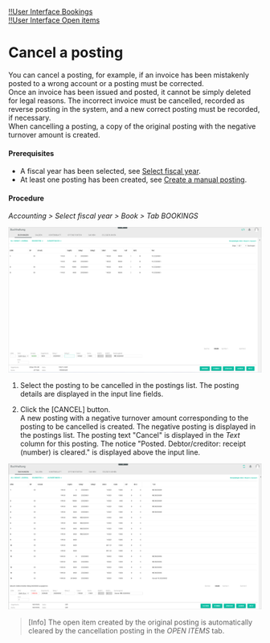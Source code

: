 [!!User Interface Bookings](../UserInterface/01a_Bookings.md)  
[!!User Interface Open items](../UserInterface/01d_OpenItems.md)   


# Cancel a posting

You can cancel a posting, for example, if an invoice has been mistakenly posted to a wrong account or a posting must be corrected.   
Once an invoice has been issued and posted, it cannot be simply deleted for legal reasons. The incorrect invoice must be cancelled, recorded as reverse posting in the system, and a new correct posting must be recorded, if necessary.   
When cancelling a posting, a copy of the original posting with the negative turnover amount is created.

#### Prerequisites

- A fiscal year has been selected, see [Select fiscal year](./01_SelectFiscalYear.md).
- At least one posting has been created, see [Create a manual posting](./04_CreateManualBooking.md).

#### Procedure

*Accounting > Select fiscal year > Book > Tab BOOKINGS*

![Postings](../../Assets/Screenshots/RetailSuiteAccounting/Book/Bookings/Bookings.png "[Postings]")

1. Select the posting to be cancelled in the postings list.
  The posting details are displayed in the input line fields.

2. Click the [CANCEL] button.   
  A new posting with a negative turnover amount corresponding to the posting to be cancelled is created. The negative posting is displayed in the postings list. The posting text "Cancel" is displayed in the *Text* column for this posting. The notice "Posted. Debtor/creditor: receipt (number) is cleared." is displayed above the input line.

  ![Posting cancelled](../../Assets/Screenshots/RetailSuiteAccounting/Book/Bookings/BookingCancelled.png "[Posting cancelled]")

  > [Info] The open item created by the original posting is automatically cleared by the cancellation posting in the *OPEN ITEMS* tab.  
